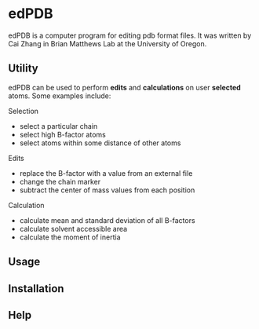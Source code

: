 # edPDB
edPDB is a computer program for editing pdb format files. It was written by Cai Zhang in Brian Matthews Lab at the University of Oregon.

## Utility
edPDB can be used to perform **edits** and **calculations** on user **selected** atoms. Some examples include:

Selection
- select a particular chain
- select high B-factor atoms
- select atoms within some distance of other atoms


Edits
- replace the B-factor with a value from an external file
- change the chain marker
- subtract the center of mass values from each position

Calculation
- calculate mean and standard deviation of all B-factors
- calculate solvent accessible area
- calculate the moment of inertia 

## Usage


## Installation

## Help



